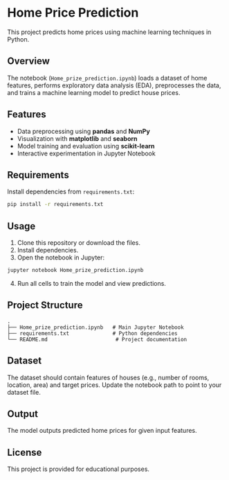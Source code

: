 # Home Price Prediction

This project predicts home prices using machine learning techniques in Python.

## Overview
The notebook (`Home_prize_prediction.ipynb`) loads a dataset of home features, performs exploratory data analysis (EDA), preprocesses the data, and trains a machine learning model to predict house prices.

## Features
- Data preprocessing using **pandas** and **NumPy**
- Visualization with **matplotlib** and **seaborn**
- Model training and evaluation using **scikit-learn**
- Interactive experimentation in Jupyter Notebook

## Requirements
Install dependencies from `requirements.txt`:
```bash
pip install -r requirements.txt
```

## Usage
1. Clone this repository or download the files.
2. Install dependencies.
3. Open the notebook in Jupyter:
```bash
jupyter notebook Home_prize_prediction.ipynb
```
4. Run all cells to train the model and view predictions.

## Project Structure
```
.
├── Home_prize_prediction.ipynb   # Main Jupyter Notebook
├── requirements.txt              # Python dependencies
└── README.md                      # Project documentation
```

## Dataset
The dataset should contain features of houses (e.g., number of rooms, location, area) and target prices. Update the notebook path to point to your dataset file.

## Output
The model outputs predicted home prices for given input features.

## License
This project is provided for educational purposes.
